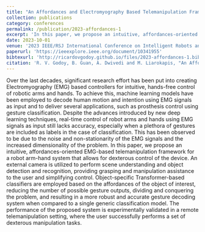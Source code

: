 ```yaml
---
title: "An Affordances and Electromyography Based Telemanipulation Framework for Control of Robotic Arm-Hand Systems"
collection: publications
category: conferences
permalink: /publication/2023-affordances-1
excerpt: 'In this paper, we propose an intuitive, affordances-oriented EMG-based telemanipulation framework for a robot arm-hand system that allows for dexterous control of the device.'
date: 2023-10-01
venue: '2023 IEEE/RSJ International Conference on Intelligent Robots and Systems (IROS)'
paperurl: 'https://ieeexplore.ieee.org/document/10341955'
bibtexurl: 'http://ricardovgodoy.github.io/files/2023-affordances-1.bib'
citation: 'R. V. Godoy, B. Guan, A. Dwivedi and M. Liarokapis, "An Affordances and Electromyography Based Telemanipulation Framework for Control of Robotic Arm-Hand Systems," 2023 IEEE/RSJ International Conference on Intelligent Robots and Systems (IROS), Detroit, MI, USA, 2023, pp. 6998-7004, doi: 10.1109/IROS55552.2023.10341955.'
---
```


Over the last decades, significant research effort has been put into creating Electromyography (EMG) based controllers for intuitive, hands-free control of robotic arms and hands. To achieve this, machine learning models have been employed to decode human motion and intention using EMG signals as input and to deliver several applications, such as prosthesis control using gesture classification. Despite the advances introduced by new deep learning techniques, real-time control of robot arms and hands using EMG signals as input still lacks accuracy, especially when a plethora of gestures are included as labels in the case of classification. This has been observed to be due to the noise and non-stationarity of the EMG signals and the increased dimensionality of the problem. In this paper, we propose an intuitive, affordances-oriented EMG-based telemanipulation framework for a robot arm-hand system that allows for dexterous control of the device. An external camera is utilized to perform scene understanding and object detection and recognition, providing grasping and manipulation assistance to the user and simplifying control. Object-specific Transformer-based classifiers are employed based on the affordances of the object of interest, reducing the number of possible gesture outputs, dividing and conquering the problem, and resulting in a more robust and accurate gesture decoding system when compared to a single generic classification model. The performance of the proposed system is experimentally validated in a remote telemanipulation setting, where the user successfully performs a set of dexterous manipulation tasks.
